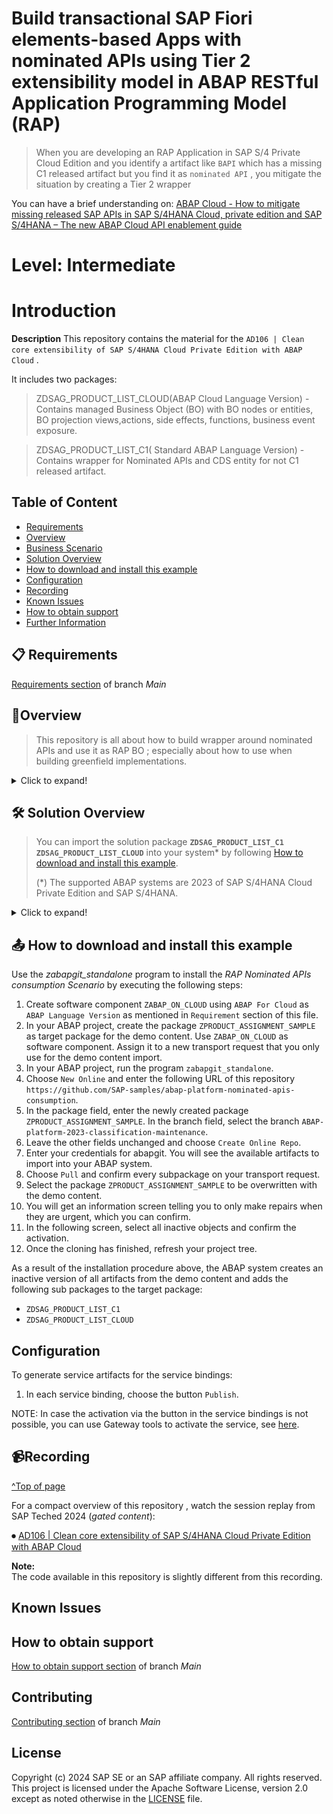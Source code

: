 # Build transactional SAP Fiori elements-based Apps with nominated APIs using Tier 2 extensibility model in ABAP RESTful Application Programming Model (RAP)
> When you are developing an RAP Application in SAP S/4 Private Cloud Edition and you identify a artifact like `BAPI` which has a missing C1 released artifact but you find it as `nominated API` , you mitigate the situation by creating a Tier 2 wrapper  
>

You can have a brief understanding on: [ ABAP Cloud - How to mitigate missing released SAP APIs in SAP S/4HANA Cloud, private edition and SAP S/4HANA – The new ABAP Cloud API enablement guide](https://community.sap.com/t5/enterprise-resource-planning-blogs-by-sap/abap-cloud-how-to-mitigate-missing-released-sap-apis-in-sap-s-4hana-cloud/ba-p/13561479)

# Level: Intermediate

# Introduction

**Description**
This repository contains the material for the `AD106 | Clean core extensibility of SAP S/4HANA Cloud Private Edition with ABAP Cloud` . 

It includes two packages:
>ZDSAG_PRODUCT_LIST_CLOUD(ABAP Cloud Language Version) - Contains managed Business Object (BO) with BO nodes or entities, BO projection views,actions, side effects, functions, business event exposure.

>ZDSAG_PRODUCT_LIST_C1( Standard ABAP Language Version) - Contains wrapper for Nominated APIs and CDS entity for not C1 released artifact.


## Table of Content
- [Requirements](#requirements)
- [Overview](#overview)
- [Business Scenario](#business-scenario)
- [Solution Overview](#solution-overview)
- [How to download and install this example](#how-to-download-and-install-this-example)
- [Configuration](#configuration)
- [Recording](#recording)
- [Known Issues](#known-issues)
- [How to obtain support](#how-to-obtain-support) 
- [Further Information](#ℹfurther-information)

## 📋 Requirements

[Requirements section](../main/README.md#requirements) of branch <em> Main </em> 


## 🔎Overview

> This repository is all about how to build wrapper around nominated APIs and use it as RAP BO  ; especially about how to use  when building greenfield implementations.

<details>
  <summary>Click to expand!</summary>

### Business Scenario
In a nutshell
> We display the list of available materials from `Material Master`in system
> 
> Assign the `Material Master` to `Classification` using nominated API.
>
> If the Material is assigned with `Classification` for the first time we raise an BOR event 
>
> 
This session material guides you through the development of the OData service of a SAP Fiori elements based _Classification Assignment to Material App_ with RAP, using the _managed_ business object (BO) runtime implementation .
>  
The OData service you are going to implement is based on the SAP GUI transaction MM01/MM02.
>
> To set the business context, the scenario is the following: The department responsible for managing  "Materials  & Classification" is requesting you to build a new display only Fiori app  for processing assignment of Material with Classification.
>


<details>
  <summary>Click to expand!</summary>

>Scenario : Assign existing `Materail Master` to a `Classification`

>We use nominated API , to assign existing `Material` to existing `Classification`.

> We achieve this help of `Action` in RAP.

**List Report**:
<img src="images/List Report- Product List.png" alt="List Repo" width="100%">

**Object Page-Action to do this assignment of Material to Classification**:
<img src="images/ObjectPage- Product.png" alt="RAP Action" width="100%">

**We can do this in classic way directly using SAP GUI transaction MM01/MM02**:
<img src="images/MM01_MM02_MM03_Assignment.png" alt="CL01-Keywords" width="100%">

</details>
</details>

## 🛠 Solution Overview

> You can import the solution package **`ZDSAG_PRODUCT_LIST_C1`** **`ZDSAG_PRODUCT_LIST_CLOUD`** into your system* by following [How to download and install this example](#how-to-download-and-install-this-example). 
>
> (*) The supported ABAP systems are 2023 of SAP S/4HANA Cloud Private Edition and SAP S/4HANA.
<details>
  <summary>Click to expand!</summary>

**ZDSAG_PRODUCT_LIST_C1**

>Lets see what are the objects present in this package:

1. ZCL_DSAG_BAPI_OBJCL - Tier 2 Wrapper for nominated API of Material Master to Classification Assignment - `BAPI_OBJCL_CREATE`
2. ZCL_DSAG_CLASS_ASSIGNMENT_CHK  - Tier 2 Wrapper for checking existing `Classification` details assigned to `Material Master` before triggering assignment .
3. ZCL_DSAG_BOR_HANDLER_PRODUCT - BOR Event Handler Implementation

**Note:**  
The package contains other objects as well, but we have given overview of only few key artifacts.

**ZDSAG_PRODUCT_LIST_CLOUD**

>Lets see what are the objects present in this package:

>BO - Business Object

1. ZDSAG_R_PRODUCT - Root BO for `Material Master`
2. ZDSAG_C_PRODUCT - Root BO Projection View
3. ZDSAG_I_CLASSIFICATIONHELPER - BO for `Classification`
4. ZDSAG_I_CHARACTERISTICHELPER - BO for `Characteristics`
   
**Note:**  
The package contains other objects as well, but we have given overview of only few key artifacts.
</details>  


## 📤 How to download and install this example

Use the <em>zabapgit_standalone</em> program to install the <em>RAP Nominated APIs consumption Scenario</em> by executing the following steps:
1.  Create software component `ZABAP_ON_CLOUD` using `ABAP For Cloud` as `ABAP Language Version` as mentioned in `Requirement` section of this file.
2.	In your ABAP project, create the package `ZPRODUCT_ASSIGNMENT_SAMPLE` as target package for the demo content. Use `ZABAP_ON_CLOUD` as software component. Assign it to a new transport request that you only use for the demo content import. 
3.	In your ABAP project, run the program `zabapgit_standalone`.  
4.	Choose `New Online` and enter the following URL of this repository  `https://github.com/SAP-samples/abap-platform-nominated-apis-consumption`. 
5.	In the package field, enter the newly created package `ZPRODUCT_ASSIGNMENT_SAMPLE`. In the branch field, select the branch `ABAP-platform-2023-classification-maintenance`.
6.	Leave the other fields unchanged and choose `Create Online Repo`.
7. Enter your credentials for abapgit. You will see the available artifacts to import into your ABAP system. 
8.	Choose `Pull` and confirm every subpackage on your transport request. 
9.	Select the package `ZPRODUCT_ASSIGNMENT_SAMPLE` to be overwritten with the demo content. 
10. You will get an information screen telling you to only make repairs when they are urgent, which you can confirm.  
11. In the following screen, select all inactive objects and confirm the activation.
12.	Once the cloning has finished, refresh your project tree.


As a result of the installation procedure above, the ABAP system creates an inactive version of all artifacts from the demo content and adds the following sub packages to the target package: 
* `ZDSAG_PRODUCT_LIST_C1`
* `ZDSAG_PRODUCT_LIST_CLOUD`

## Configuration

To generate service artifacts for the service bindings:
1. In each service binding, choose the button `Publish`.


NOTE: In case the activation via the button in the service bindings is not possible, you can use Gateway tools to activate the service, see [here](https://help.sap.com/docs/ABAP_PLATFORM_NEW/fc4c71aa50014fd1b43721701471913d/b58a3c27df4e406f9335d4b346f6be04.html?version=202210.LATEST#%EE%81%B0-service-transport2).  



## 📹Recording 
[^Top of page](#)

For a compact overview of this repository , watch the session replay from SAP Teched 2024 (_gated content_):  

⏺  [AD106 | Clean core extensibility of SAP S/4HANA Cloud Private Edition with ABAP Cloud](https://www.sap.com/events/teched/virtual/flow/sap/te24/catalog/page/catalog/session/1721791179982001rM76)

**Note:**  
The code available in this repository is slightly different from this recording.

## Known Issues
<!-- You may simply state "No known issues. -->

## How to obtain support
[How to obtain support section](../main/README.md#how-to-obtain-support) of branch <em> Main </em> 
 
## Contributing
[Contributing section](../main/README.md#contributing) of branch <em> Main </em> 

## License
Copyright (c) 2024 SAP SE or an SAP affiliate company. All rights reserved. This project is licensed under the Apache Software License, version 2.0 except as noted otherwise in the [LICENSE](LICENSE) file.
